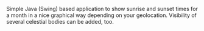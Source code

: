 Simple Java (Swing) based application to show sunrise and sunset times for a month in a nice graphical way depending
on your geolocation. Visibility of several celestial bodies can be added, too. 